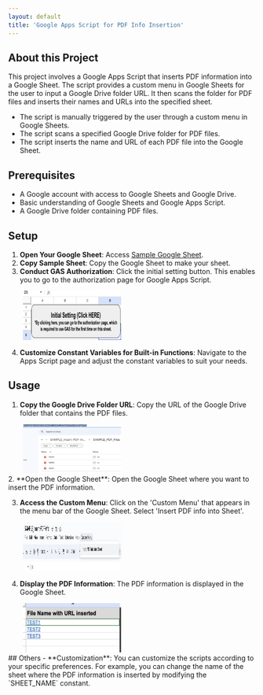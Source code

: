 ```yaml
---
layout: default
title: 'Google Apps Script for PDF Info Insertion'
---
```


## About this Project

This project involves a Google Apps Script that inserts PDF information into a Google Sheet. The script provides a custom menu in Google Sheets for the user to input a Google Drive folder URL. It then scans the folder for PDF files and inserts their names and URLs into the specified sheet.

- The script is manually triggered by the user through a custom menu in Google Sheets.
- The script scans a specified Google Drive folder for PDF files.
- The script inserts the name and URL of each PDF file into the Google Sheet.

## Prerequisites

- A Google account with access to Google Sheets and Google Drive.
- Basic understanding of Google Sheets and Google Apps Script.
- A Google Drive folder containing PDF files.

## Setup

1. **Open Your Google Sheet**: Access <a href="https://docs.google.com/spreadsheets/d/1z1i7ZYgkRRC0WS3xqS3CGh1GJ8iUQWKkcMwbVa3YU6Q/edit#gid=1971008536" target="_blank" rel="noopener noreferrer">Sample Google Sheet</a>.
2. **Copy Sample Sheet**: Copy the Google Sheet to make your sheet.
3. **Conduct GAS Authorization**: Click the initial setting button. This enables you to go to the authorization page for Google Apps Script.
  <div style="margin-left: 30px">
    <img src="assets/images/initial-setting.png" alt="Image of Initial Setting" width="200" height="100">
  </div>
<!-- 4 -->

4. **Customize Constant Variables for Built-in Functions**: Navigate to the Apps Script page and adjust the constant variables to suit your needs.

## Usage

1. **Copy the Google Drive Folder URL**: Copy the URL of the Google Drive folder that contains the PDF files.
  <div style="margin-left: 30px">
    <img src="assets/images/copy-folder-url.png" alt="Image of Copy Folder URL" width="200" height="100">
  </div>
<!-- 2 -->
2. **Open the Google Sheet**: Open the Google Sheet where you want to insert the PDF information.

3. **Access the Custom Menu**: Click on the 'Custom Menu' that appears in the menu bar of the Google Sheet. Select 'Insert PDF info into Sheet'.
  <div style="margin-left: 30px">
    <img src="assets/images/access-custom-menu.png" alt="Image of Access Custom Menu" width="200" height="100">
  </div>

4. **Display the PDF Information**: The PDF information is displayed in the Google Sheet.
  <div style="margin-left: 30px">
    <img src="assets/images/display-pdf-info.png" alt="Image of Display PDF Info" width="200" height="100">
  </div>
## Others
- **Customization**: You can customize the scripts according to your specific preferences. For example, you can change the name of the sheet where the PDF information is inserted by modifying the `SHEET_NAME` constant.
